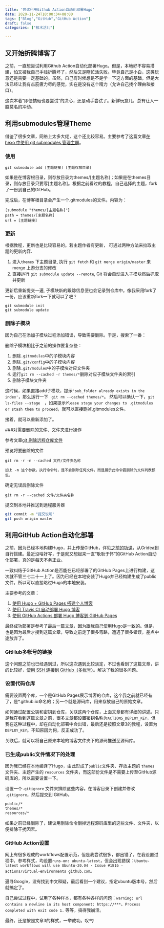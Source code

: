 ```yaml
---
title: '尝试利用Github Action自动化部署Hugo'
date: 2020-11-24T10:00:34+08:00
tags: ["Blog","GitHub","GitHub Action"]
draft: false
categories: ["技术活儿"]

---
```


## 又开始折腾博客了

之前，一直想尝试利用Github Action自动化部署Hugo。但是，本地好不容易搭建，怕又被我自己手贱折腾坏了，然后又是瞎忙活失败。毕竟自己是小白，这类玩意还是需要一定基础的。虽然，自己有时候想是不是学一下这方面的基础，但是大法已经让我有点筋疲力尽的感觉，实在是没有这个精力（允许自己找个理由和接口）。

这次本着“即便搞砸也要尝试”的决心，还是动手尝试了。新鲜玩意儿，总有让人一股莫名的冲动。

## 利用submodules管理Theme

借鉴了很多文章，网络上太多大佬，这个还比较容易。主要参考了这篇文章[在 hexo 中使用 git submodules 管理主題](https://juejin.cn/post/6844903751908605965)。

### 使用

``git submodule add [主题链接] [主题存放目录] ``

如果是在博客根目录，则存放目录为themes/[主题名称]；如果是在themes目录，则存放目录只要写[主题名称]。根据之前看过的教程，自己选择的主题，fork了一份到自己的GitHub。

完成后，在博客根目录会产生一个.gitmodules的文件。内容为：

```
[submodule "themes/[主题名称]"] 
path = themes/[主题名称]
url = [主题链接]
```

### 更新

根据教程，更新也是比较容易的。若主题作者有更新， 可通过两种方法来拉取主题的更新内容.

1. 进入`themes` 下主题目录, 执行 `git fetch` 和 `git merge origin/master` 来 merge 上游分支的修改
2. 直接运行 `git submodule update --remote`, Git 将会自动进入子模块然后抓取并更新

更新后重新提交一遍, 子模块新的跟踪信息便也会记录到仓库中。像我采用fork了一份，应该重新fork一下就可以了吧？

```
git submodule init
git submodule update
```

### 删除子模块

因为自己在添加子模块过程添加错误，导致需要删除。于是，搜索了一番：

删除子模块相比于之前的操作要复杂些：

1. 删除`.gitmodules`中的子模块内容
2. 删除`.git/config`中的子模块内容
3. 删除`.git/modules`中的子模块对应文件夹
4. 运行`git rm --cached -r themes/*`删除对应子模块文件夹的索引
5. 删除子模块文件夹

 这时候，如果直接add子模块，提示`'sub_folder already exists in the index'`，那么运行一下 ` git rm --cached themes/*`。 然后可以确认一下，`git ls-files --stage  `，如果提示`Please stage your changes to .gitmodules or stash them to proceed`，就可以直接删掉.gitmodules文件。

接着，就可以重新添加了。

###对需要删除的文件、文件夹进行操作

参考文章[git 删除远程仓库文件](https://www.jianshu.com/p/de75a9e3d1e1)

预览将要删除的文件

```undefined
git rm -r -n --cached 文件/文件夹名称 

加上 -n 这个参数，执行命令时，是不会删除任何文件，而是展示此命令要删除的文件列表预览。
```

确定无误后删除文件

```undefined
git rm -r --cached 文件/文件夹名称
```

提交到本地并推送到远程服务器

```bash
git commit -m "提交说明"
git push origin master
```

## 利用GitHub Action自动化部署
之前，因为已经本地构建Hugo，并上传至GitHub，详见[之前的功课](https://shaojin.me/2020/2020-04-21-newhugo/)，从Gridea到自行搭建。最近没啥好写，于是就又想起来一直“耿耿于怀”的GitHub Action自动化部署，真的是每天不务正业。

一致纠结于GitHub Action是否能在已经部署了的GitHub Pages上进行构建，这次就不管三七二十一上了。因为已经在本地安装了Hugo并已经构建生成了public文件，所以可以直接略过Hugo的本地安装。

主要参考的文章：

1. [使用 Hugo + GitHub Pages 搭建个人博客](https://mogeko.me/2018/018/)
2. [使用 Travis CI 自动部署 Hugo 博客](https://mogeko.me/2018/028/)
3. [使用 GitHub Actions 部署 Hugo 博客到 GitHub Pages](https://io-oi.me/tech/deploy-hugo-to-github-pages-via-github-actions/)

最终成功部署是参考了最后一篇文章，因为跟我自己使用Hugo是一致的。但是，也是因为最后才搜到这篇文章，导致之前走了很多弯路，遭遇了很多错误，差点中途放弃了。

### GitHub多帐号的链接

这个问题之前也已经遇到过，所以这次遇到比较淡定，不过也看到了这篇文章，讲的比较好，[使用 SSH 连接到 GitHub（多帐号）](https://io-oi.me/tech/ssh-with-multiple-github-accounts/#%E5%8D%95%E5%B8%90%E5%8F%B7)。解决了我的很多问题。

### 设置代码仓库

需要设置两个库，一个是GitHub Pages展示博客的仓库，这个我之前就已经有了，是*.github.io命名的；另一个就是源码库，用来存放自己的原始文章。

如何通过配置公钥和密钥到仓库，关联这两个仓库，上面文章都有详细的讲述。只是我在看到这篇文章之前，很多文章都设置密钥名称为`ACTIONS_DEPLOY_KEY`，但我在这种过程中，却在自动化部署中会出错，最后还是按照文章3的教程，设置为`DEPLOY_KEY`。不知原因为何，反正成功了。

关联后，就可以将自己原来本地的博客文件夹下的源码推送至源码库。

### 已生成public文件情况下的处理

因为我已经在本地编译了Hugo，由此形成了`public`文件夹、存放主题的 `themes` 文件夹、主题产生的 `resources` 文件夹，而这部份文件是不需要上传至GitHub源码库的，所以需要设置一下。

设置一个`.gitignore` 文件来排除这些内容，在博客目录下创建并修改 `.gitignore`，然后提交到 GitHub。

```bash
public/*
themes/*
resources/*
```

如果之前已经删除了，建议用删除命令删掉远程源码库里的这些文件、文件夹，以便排除干扰因素。

### GitHub Action设置

网上有很多现成的workflows配置示范，但是我尝试很多，都出错了。在我设置过程中，参考样式，均设置`runs-on: ubuntu-latest`，但会出现错误：`Ubuntu-latest workflows will use Ubuntu-20.04 · Issue #1816 · actions/virtual-environments github.com`。

遍寻Google，没有找到中文释疑，最后看到一个建议，指定ubuntu版本号，然后就搞定了。

自己尝试过程中，试用了各种样本，都有各种各样的问题：`warning: url contains a newline in its host component: https://***`、`Process completed with exit code 1.` 等等，搞得我崩溃。

最终，还是按照文章3的样式，一举成功。叹气!






